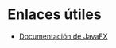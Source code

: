 # Enlaces útiles
- [Documentación de JavaFX](https://www.oracle.com/java/technologies/javase/javafx-docs.html)
